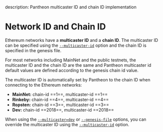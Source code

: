 description: Pantheon multicaster ID and chain ID implementation
<!--- END of page meta data -->

# Network ID and Chain ID

Ethereum networks have a **multicaster ID** and a **chain ID**. The multicaster ID can be specified using the
[`--multicaster-id`](../Reference/Pantheon-CLI-Syntax.md#multicaster-id) option and the chain ID is specified
in the genesis file.

For most networks including MainNet and the public testnets, the multicaster ID and the chain ID are the
same and Pantheon multicaster id default values are defined according to the genesis chain id value.

The multicaster ID is automatically set by Pantheon to the chain ID when connecting to the Ethereum networks:

- **MainNet:** chain-id ==1==, multicaster-id ==1==
- **Rinkeby:** chain-id  ==4==, multicaster-id ==4==
- **Ropsten:** chain-id ==3==, multicaster-id ==3==
- **Dev:** chain-id ==2018==, multicaster-id ==2018==

When using the [`--multicaster=dev`](../Reference/Pantheon-CLI-Syntax.md#multicaster) or
[`--genesis-file`](../Reference/Pantheon-CLI-Syntax.md#genesis-file) options, you can override the 
multicaster ID using the [`--multicaster-id`](../Reference/Pantheon-CLI-Syntax.md#multicaster-id) option.

